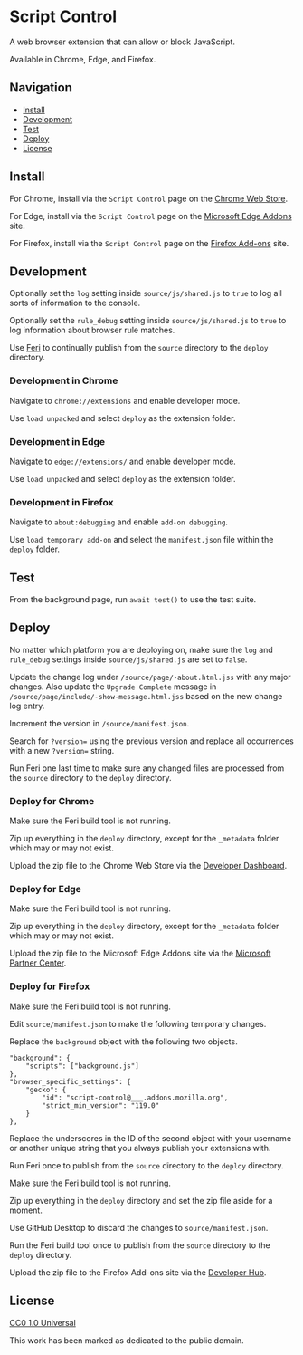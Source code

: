 # Script Control

A web browser extension that can allow or block JavaScript.

Available in Chrome, Edge, and Firefox.

## Navigation

* [Install](#install)
* [Development](#development)
* [Test](#test)
* [Deploy](#deploy)
* [License](#license)

## Install

For Chrome, install via the `Script Control` page on the [Chrome Web Store](https://chrome.google.com/webstore/detail/script-control/lhdjmcedmkdenkgphahlnmkbddhbgeoh).

For Edge, install via the `Script Control` page on the [Microsoft Edge Addons](https://microsoftedge.microsoft.com/addons/detail/script-control/foadanilgkkoaompgnpbjggalpecphcd) site.

For Firefox, install via the `Script Control` page on the [Firefox Add-ons](https://addons.mozilla.org/en-US/firefox/addon/script-control/) site.

## Development

Optionally set the `log` setting inside `source/js/shared.js` to `true` to log all sorts of information to the console.

Optionally set the `rule_debug` setting inside `source/js/shared.js` to `true` to log information about browser rule matches.

Use [Feri](https://github.com/nightmode/feri) to continually publish from the `source` directory to the `deploy` directory.

### Development in Chrome

Navigate to `chrome://extensions` and enable developer mode.

Use `load unpacked` and select `deploy` as the extension folder.

### Development in Edge

Navigate to `edge://extensions/` and enable developer mode.

Use `load unpacked` and select `deploy` as the extension folder.

### Development in Firefox

Navigate to `about:debugging` and enable `add-on debugging`.

Use `load temporary add-on` and select the `manifest.json` file within the `deploy` folder.

## Test

From the background page, run `await test()` to use the test suite.

## Deploy

No matter which platform you are deploying on, make sure the `log` and `rule_debug` settings inside `source/js/shared.js` are set to `false`.

Update the change log under `/source/page/-about.html.jss` with any major changes. Also update the `Upgrade Complete` message in `/source/page/include/-show-message.html.jss` based on the new change log entry.

Increment the version in `/source/manifest.json`.

Search for `?version=` using the previous version and replace all occurrences with a new `?version=` string.

Run Feri one last time to make sure any changed files are processed from the `source` directory to the `deploy` directory.

### Deploy for Chrome

Make sure the Feri build tool is not running.

Zip up everything in the `deploy` directory, except for the `_metadata` folder which may or may not exist.

Upload the zip file to the Chrome Web Store via the [Developer Dashboard](https://chrome.google.com/webstore/devconsole).

### Deploy for Edge

Make sure the Feri build tool is not running.

Zip up everything in the `deploy` directory, except for the `_metadata` folder which may or may not exist.

Upload the zip file to the Microsoft Edge Addons site via the [Microsoft Partner Center](https://partner.microsoft.com/en-us/dashboard/microsoftedge/overview).

### Deploy for Firefox

Make sure the Feri build tool is not running.

Edit `source/manifest.json` to make the following temporary changes.

Replace the `background` object with the following two objects.

```
"background": {
    "scripts": ["background.js"]
},
"browser_specific_settings": {
    "gecko": {
        "id": "script-control@___.addons.mozilla.org",
        "strict_min_version": "119.0"
    }
},
```

Replace the underscores in the ID of the second object with your username or another unique string that you always publish your extensions with.

Run Feri once to publish from the `source` directory to the `deploy` directory.

Make sure the Feri build tool is not running.

Zip up everything in the `deploy` directory and set the zip file aside for a moment.

Use GitHub Desktop to discard the changes to `source/manifest.json`.

Run the Feri build tool once to publish from the `source` directory to the `deploy` directory.

Upload the zip file to the Firefox Add-ons site via the [Developer Hub](https://addons.mozilla.org/en-US/developers/addons).

## License

[CC0 1.0 Universal](https://creativecommons.org/publicdomain/zero/1.0/)

This work has been marked as dedicated to the public domain.